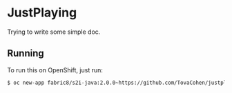 # JustPlaying

Trying to write some simple doc. 

## Running

To run this on OpenShift, just run:

```bash
$ oc new-app fabric8/s2i-java:2.0.0~https://github.com/TovaCohen/justplaying.git
```
